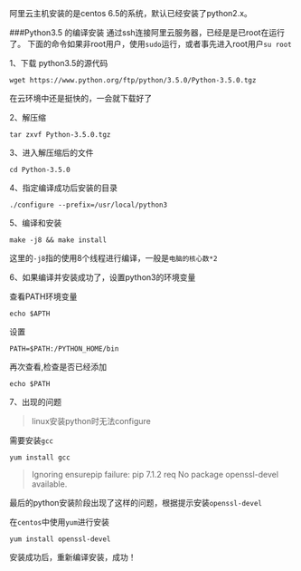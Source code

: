 阿里云主机安装的是centos 6.5的系统，默认已经安装了python2.x。

###Python3.5 的编译安装
通过ssh连接阿里云服务器，已经是是已root在运行了。
下面的命令如果非root用户，使用`sudo`运行，或者事先进入root用户`su root`

1、下载 python3.5的源代码

```
wget https://www.python.org/ftp/python/3.5.0/Python-3.5.0.tgz
```
在云环境中还是挺快的，一会就下载好了

2、解压缩

```
tar zxvf Python-3.5.0.tgz
```

3、进入解压缩后的文件

```
cd Python-3.5.0
```

4、指定编译成功后安装的目录

```
./configure --prefix=/usr/local/python3
```

5、编译和安装

```
make -j8 && make install 
```

这里的`-j8`指的使用8个线程进行编译，一般是`电脑的核心数*2`

6、如果编译并安装成功了，设置python3的环境变量

查看PATH环境变量

```
echo $APTH
```

设置

```
PATH=$PATH:/PYTHON_HOME/bin
```

再次查看,检查是否已经添加

```
echo $PATH
```

7、出现的问题

>linux安装python时无法configure

需要安装`gcc`

```
yum install gcc
```



>Ignoring ensurepip failure: pip 7.1.2 req
No package openssl-devel available.

最后的python安装阶段出现了这样的问题，根据提示安装`openssl-devel`

在`centos`中使用`yum`进行安装

```
yum install openssl-devel
```

安装成功后，重新编译安装，成功！














